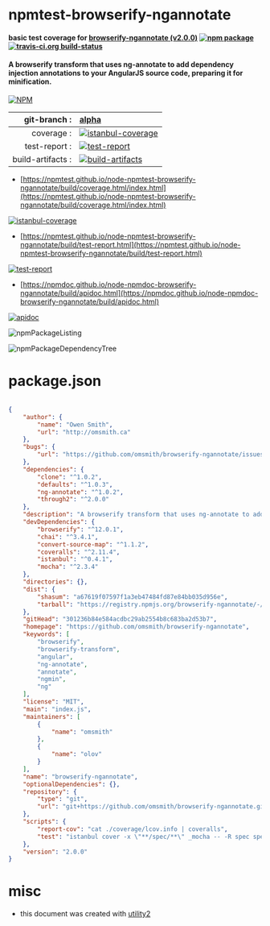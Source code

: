 # npmtest-browserify-ngannotate

#### basic test coverage for  [browserify-ngannotate (v2.0.0)](https://github.com/omsmith/browserify-ngannotate)  [![npm package](https://img.shields.io/npm/v/npmtest-browserify-ngannotate.svg?style=flat-square)](https://www.npmjs.org/package/npmtest-browserify-ngannotate) [![travis-ci.org build-status](https://api.travis-ci.org/npmtest/node-npmtest-browserify-ngannotate.svg)](https://travis-ci.org/npmtest/node-npmtest-browserify-ngannotate)

#### A browserify transform that uses ng-annotate to add dependency injection annotations to your AngularJS source code, preparing it for minification.

[![NPM](https://nodei.co/npm/browserify-ngannotate.png?downloads=true&downloadRank=true&stars=true)](https://www.npmjs.com/package/browserify-ngannotate)

| git-branch : | [alpha](https://github.com/npmtest/node-npmtest-browserify-ngannotate/tree/alpha)|
|--:|:--|
| coverage : | [![istanbul-coverage](https://npmtest.github.io/node-npmtest-browserify-ngannotate/build/coverage.badge.svg)](https://npmtest.github.io/node-npmtest-browserify-ngannotate/build/coverage.html/index.html)|
| test-report : | [![test-report](https://npmtest.github.io/node-npmtest-browserify-ngannotate/build/test-report.badge.svg)](https://npmtest.github.io/node-npmtest-browserify-ngannotate/build/test-report.html)|
| build-artifacts : | [![build-artifacts](https://npmtest.github.io/node-npmtest-browserify-ngannotate/glyphicons_144_folder_open.png)](https://github.com/npmtest/node-npmtest-browserify-ngannotate/tree/gh-pages/build)|

- [https://npmtest.github.io/node-npmtest-browserify-ngannotate/build/coverage.html/index.html](https://npmtest.github.io/node-npmtest-browserify-ngannotate/build/coverage.html/index.html)

[![istanbul-coverage](https://npmtest.github.io/node-npmtest-browserify-ngannotate/build/screenCapture.buildCi.browser.%252Ftmp%252Fbuild%252Fcoverage.lib.html.png)](https://npmtest.github.io/node-npmtest-browserify-ngannotate/build/coverage.html/index.html)

- [https://npmtest.github.io/node-npmtest-browserify-ngannotate/build/test-report.html](https://npmtest.github.io/node-npmtest-browserify-ngannotate/build/test-report.html)

[![test-report](https://npmtest.github.io/node-npmtest-browserify-ngannotate/build/screenCapture.buildCi.browser.%252Ftmp%252Fbuild%252Ftest-report.html.png)](https://npmtest.github.io/node-npmtest-browserify-ngannotate/build/test-report.html)

- [https://npmdoc.github.io/node-npmdoc-browserify-ngannotate/build/apidoc.html](https://npmdoc.github.io/node-npmdoc-browserify-ngannotate/build/apidoc.html)

[![apidoc](https://npmdoc.github.io/node-npmdoc-browserify-ngannotate/build/screenCapture.buildCi.browser.%252Ftmp%252Fbuild%252Fapidoc.html.png)](https://npmdoc.github.io/node-npmdoc-browserify-ngannotate/build/apidoc.html)

![npmPackageListing](https://npmtest.github.io/node-npmtest-browserify-ngannotate/build/screenCapture.npmPackageListing.svg)

![npmPackageDependencyTree](https://npmtest.github.io/node-npmtest-browserify-ngannotate/build/screenCapture.npmPackageDependencyTree.svg)



# package.json

```json

{
    "author": {
        "name": "Owen Smith",
        "url": "http://omsmith.ca"
    },
    "bugs": {
        "url": "https://github.com/omsmith/browserify-ngannotate/issues"
    },
    "dependencies": {
        "clone": "^1.0.2",
        "defaults": "^1.0.3",
        "ng-annotate": "^1.0.2",
        "through2": "^2.0.0"
    },
    "description": "A browserify transform that uses ng-annotate to add dependency injection annotations to your AngularJS source code, preparing it for minification.",
    "devDependencies": {
        "browserify": "^12.0.1",
        "chai": "^3.4.1",
        "convert-source-map": "^1.1.2",
        "coveralls": "^2.11.4",
        "istanbul": "^0.4.1",
        "mocha": "^2.3.4"
    },
    "directories": {},
    "dist": {
        "shasum": "a67619f07597f1a3eb47484fd87e84bb035d956e",
        "tarball": "https://registry.npmjs.org/browserify-ngannotate/-/browserify-ngannotate-2.0.0.tgz"
    },
    "gitHead": "301236b84e584acdbc29ab2554b8c683ba2d53b7",
    "homepage": "https://github.com/omsmith/browserify-ngannotate",
    "keywords": [
        "browserify",
        "browserify-transform",
        "angular",
        "ng-annotate",
        "annotate",
        "ngmin",
        "ng"
    ],
    "license": "MIT",
    "main": "index.js",
    "maintainers": [
        {
            "name": "omsmith"
        },
        {
            "name": "olov"
        }
    ],
    "name": "browserify-ngannotate",
    "optionalDependencies": {},
    "repository": {
        "type": "git",
        "url": "git+https://github.com/omsmith/browserify-ngannotate.git"
    },
    "scripts": {
        "report-cov": "cat ./coverage/lcov.info | coveralls",
        "test": "istanbul cover -x \"**/spec/**\" _mocha -- -R spec spec"
    },
    "version": "2.0.0"
}
```



# misc
- this document was created with [utility2](https://github.com/kaizhu256/node-utility2)
